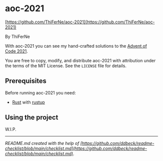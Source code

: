 # aoc-2021

[https://github.com/ThiFerNe/aoc-2021](https://github.com/ThiFerNe/aoc-2021)

By ThiFerNe

With aoc-2021 you can see my hand-crafted solutions to the [Advent of Code 2021](https://adventofcode.com/2021).

You are free to copy, modify, and distribute aoc-2021 with attribution under the terms of the MIT License. See the `LICENSE` file for details.

## Prerequisites

Before running aoc-2021 you need:
- [Rust](https://www.rust-lang.org/) with [rustup](https://rustup.rs/)

## Using the project

W.I.P.

---

*README.md created with the help of [https://github.com/ddbeck/readme-checklist/blob/main/checklist.md](https://github.com/ddbeck/readme-checklist/blob/main/checklist.md).*
